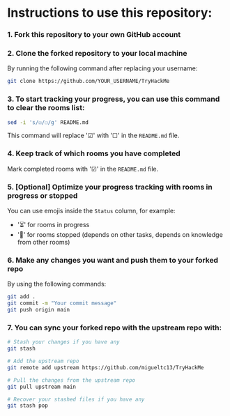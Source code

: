 # Instructions to use this repository:

### 1. Fork this repository to your own GitHub account

### 2. Clone the forked repository to your local machine

By running the following command after replacing your username:

```sh
git clone https://github.com/YOUR_USERNAME/TryHackMe
```

### 3. To start tracking your progress, you can use this command to clear the rooms list:

```sh
sed -i 's/☑/☐/g' README.md
```

This command will replace '☑' with '☐' in the `README.md` file.

### 4. Keep track of which rooms you have completed

Mark completed rooms with '☑' in the `README.md` file.

### 5. [Optional] Optimize your progress tracking with rooms in progress or stopped

You can use emojis inside the `Status` column, for example:

- '⏳' for rooms in progress
- '🔴' for rooms stopped (depends on other tasks, depends on knowledge from other rooms)

### 6. Make any changes you want and push them to your forked repo

By using the following commands:

```sh
git add .
git commit -m "Your commit message"
git push origin main
```

### 7. You can sync your forked repo with the upstream repo with:

```sh
# Stash your changes if you have any
git stash

# Add the upstream repo
git remote add upstream https://github.com/migueltc13/TryHackMe

# Pull the changes from the upstream repo
git pull upstream main

# Recover your stashed files if you have any
git stash pop
```
